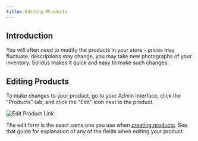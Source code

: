```yaml
---
title: Editing Products
---
```


## Introduction

You will often need to modify the products in your store - prices may fluctuate, descriptions may change, you may take new photographs of your inventory. Solidus makes it quick and easy to make such changes.

## Editing Products

To make changes to your product, go to your Admin Interface, click the "Products" tab, and click the "Edit" icon next to the product.

![Edit Product Link](/images/user/products/edit_product_link.jpg)

The edit form is the exact same one you use when [creating products](creating_products). See that guide for explanation of any of the fields when editing your product.